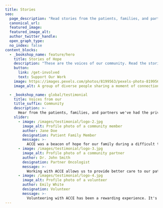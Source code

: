 ```yaml
---
title: Stories
seo:
  page_description: "Read stories from the patients, families, and partners who have been impacted by the work of the Alliance for Cancer Care Equity (ACCE)."
  canonical_url:
  featured_image:
  featured_image_alt:
  author_twitter_handle:
  open_graph_type:
  no_index: false
content_blocks:
  - _bookshop_name: feature/hero
    title: Stories of Hope
    description: "These are the voices of our community. Read the stories of the patients, families, and partners we've had the privilege to support. Your contributions make these stories possible."
    button:
      link: /get-involved
      text: Support Our Work
    image: https://images.pexels.com/photos/8199563/pexels-photo-8199563.jpeg?auto=compress&cs=tinysrgb&w=1260&h=750&dpr=2
    image_alt: A group of diverse people sharing a moment of connection and support.

  - _bookshop_name: global/testimonial
    title: Voices from our
    title_suffix: Community
    description: >-
      Hear from the patients, families, and partners we've had the privilege to support and work with.
    slider:
      - image: /images/testimonial/logo-2.jpg
        image_alt: Profile photo of a community member
        author: Jane Doe
        designation: Patient Family Member
        message: >-
          ACCE was a beacon of hope for our family during a difficult time. Their support was invaluable.
      - image: /images/testimonial/logo-3.jpg
        image_alt: Profile photo of a community partner
        author: Dr. John Smith
        designation: Partner Oncologist
        message: >-
          Working with ACCE allows us to provide better care to our patients. They are a vital part of our community.
      - image: /images/testimonial/logo-4.jpg
        image_alt: Profile photo of a volunteer
        author: Emily White
        designation: Volunteer
        message: >-
          Volunteering with ACCE has been a rewarding experience. It's amazing to see the direct impact of our work.
---
```

